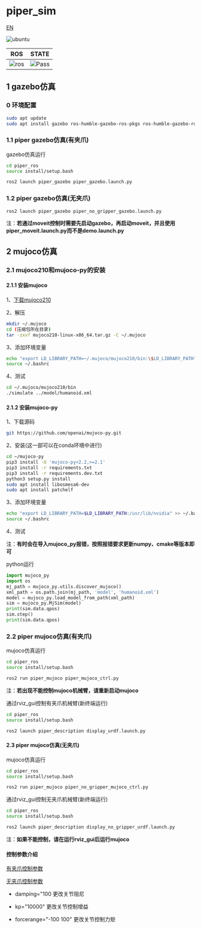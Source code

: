 # piper_sim

[EN](README(EN).md)

![ubuntu](https://img.shields.io/badge/Ubuntu-22.04-orange.svg)

|ROS |STATE|
|---|---|
|![ros](https://img.shields.io/badge/ROS-humble-blue.svg)|![Pass](https://img.shields.io/badge/Pass-blue.svg)|

## 1 gazebo仿真

### 0 环境配置

```bash
sudo apt update
sudo apt install gazebo ros-humble-gazebo-ros-pkgs ros-humble-gazebo-ros2-control ros-humble-ros2-control ros-humble-ros2-controllers
```

### 1.1 piper gazebo仿真(有夹爪)

gazebo仿真运行

```bash
cd piper_ros
source install/setup.bash
```

```bash
ros2 launch piper_gazebo piper_gazebo.launch.py
```

### 1.2 piper gazebo仿真(无夹爪)

```bash
ros2 launch piper_gazebo piper_no_gripper_gazebo.launch.py
```

注：**若通过moveit控制时需要先启动gazebo，再启动moveit，并且使用piper_moveit.launch.py而不是demo.launch.py**

## 2 mujoco仿真

### 2.1 mujoco210和mujoco-py的安装

#### 2.1.1 安装mujoco

1、[下载mujoco210](https://github.com/google-deepmind/mujoco/releases/download/2.1.0/mujoco210-linux-x86_64.tar.gz)

2、解压

```bash
mkdir ~/.mujoco
cd (压缩包所在目录)
tar -zxvf mujoco210-linux-x86_64.tar.gz -C ~/.mujoco
```

3、添加环境变量

```bash
echo "export LD_LIBRARY_PATH=~/.mujoco/mujoco210/bin:\$LD_LIBRARY_PATH" >> ~/.bashrc
source ~/.bashrc
```

4、测试

```bash
cd ~/.mujoco/mujoco210/bin
./simulate ../model/humanoid.xml
```

#### 2.1.2 安装mujoco-py

1、下载源码

```bash
git https://github.com/openai/mujoco-py.git
```

2、安装(这一部可以在conda环境中进行)

```bash
cd ~/mujoco-py
pip3 install -U 'mujoco-py<2.2,>=2.1'
pip3 install -r requirements.txt
pip3 install -r requirements.dev.txt
python3 setup.py install
sudo apt install libosmesa6-dev
sudo apt install patchelf
```

3、添加环境变量

```bash
echo "export LD_LIBRARY_PATH=$LD_LIBRARY_PATH:/usr/lib/nvidia" >> ~/.bashrc
source ~/.bashrc
```

4、测试

注：**有时会在导入mujoco_py报错，按照报错要求更新numpy、cmake等版本即可**

python运行

```python
import mujoco_py
import os
mj_path = mujoco_py.utils.discover_mujoco()
xml_path = os.path.join(mj_path, 'model', 'humanoid.xml')
model = mujoco_py.load_model_from_path(xml_path)
sim = mujoco_py.MjSim(model)
print(sim.data.qpos)
sim.step()
print(sim.data.qpos)
```

### 2.2 piper mujoco仿真(有夹爪)

mujoco仿真运行

```bash
cd piper_ros
source install/setup.bash
```

```bash
ros2 run piper_mujoco piper_mujoco_ctrl.py
```

注：**若出现不能控制mujoco机械臂，请重新启动mujoco**

通过rviz_gui控制有夹爪机械臂(新终端运行)

```bash
cd piper_ros
source install/setup.bash
```

```bash
ros2 launch piper_description display_urdf.launch.py
```

#### 2.3 piper mujoco仿真(无夹爪)

mujoco仿真运行

```bash
cd piper_ros
source install/setup.bash
```

```bash
ros2 run piper_mujoco piper_no_gripper_mujoco_ctrl.py
```

通过rviz_gui控制无夹爪机械臂(新终端运行)

```bash
cd piper_ros
source install/setup.bash
```

```bash
ros2 launch piper_description display_no_gripper_urdf.launch.py
```

注：**如果不能控制，请在运行rviz_gui后运行mujoco**

#### 控制参数介绍

[有夹爪控制参数](../piper_description/mujoco_model/piper_description.xml)

[无夹爪控制参数](../piper_description/mujoco_model/piper_no_gripper_description.xml)

- damping="100 更改关节阻尼

- kp="10000" 更改关节控制增益

- forcerange="-100 100" 更改关节控制力矩
